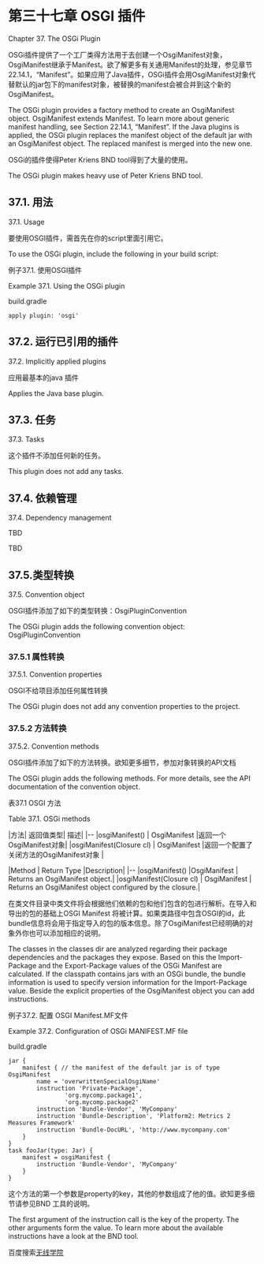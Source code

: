 # **第三十七章 OSGI 插件**

Chapter 37. The OSGi Plugin


OSGi插件提供了一个工厂类得方法用于去创建一个OsgiManifest对象，OsgiManifest继承于Manifest。欲了解更多有关通用Manifest的处理，参见章节22.14.1，“Manifest”。如果应用了Java插件，OSGi插件会用OsgiManifest对象代替默认的jar包下的manifest对象，被替换的manifest会被合并到这个新的OsgiManifest。


The OSGi plugin provides a factory method to create an OsgiManifest object. OsgiManifest extends Manifest. To learn more about generic manifest handling, see Section 22.14.1, “Manifest”. If the Java plugins is applied, the OSGi plugin replaces the manifest object of the default jar with an OsgiManifest object. The replaced manifest is merged into the new one.

OSGi的插件使得Peter Kriens BND tool得到了大量的使用。

The OSGi plugin makes heavy use of Peter Kriens BND tool.

## **37.1. 用法**

37.1. Usage

要使用OSGI插件，需首先在你的script里面引用它。

To use the OSGi plugin, include the following in your build script:

例子37.1. 使用OSGI插件

Example 37.1. Using the OSGi plugin

build.gradle
```
apply plugin: 'osgi'
```

## **37.2. 运行已引用的插件**

37.2. Implicitly applied plugins

应用最基本的java 插件

Applies the Java base plugin.

## **37.3. 任务**

37.3. Tasks

这个插件不添加任何新的任务。

This plugin does not add any tasks.

## **37.4. 依赖管理**

37.4. Dependency management

TBD

TBD

## **37.5.类型转换**

37.5. Convention object

OSGI插件添加了如下的类型转换：OsgiPluginConvention 

The OSGi plugin adds the following convention object: OsgiPluginConvention

### **37.5.1 属性转换**

37.5.1. Convention properties

OSGI不给项目添加任何属性转换

The OSGi plugin does not add any convention properties to the project.

### **37.5.2 方法转换**

37.5.2. Convention methods

OSGI插件添加了如下的方法转换。欲知更多细节，参加对象转换的API文档

The OSGi plugin adds the following methods. For more details, see the API documentation of the convention object.

表37.1 OSGI 方法

Table 37.1. OSGi methods



|方法| 返回值类型|    描述|
|--
|osgiManifest() | OsgiManifest |返回一个OsgiManifest对象|
|osgiManifest(Closure cl)  |  OsgiManifest |返回一个配置了关闭方法的OsgiManifest对象 |


|Method | Return Type |Description|
|--
|osgiManifest()  |OsgiManifest |   Returns an OsgiManifest object.|
|osgiManifest(Closure cl)  |  OsgiManifest |   Returns an OsgiManifest object configured by the closure.|

在类文件目录中类文件将会根据他们依赖的包和他们包含的包进行解析。在导入和导出的包的基础上OSGI Manifest 将被计算。如果类路径中包含OSGI的id，此bundle信息将会用于指定导入的包的版本信息。除了OsgiManifest已经明确的对象外你也可以添加相应的说明。

The classes in the classes dir are analyzed regarding their package dependencies and the packages they expose. Based on this the Import-Package and the Export-Package values of the OSGi Manifest are calculated. If the classpath contains jars with an OSGi bundle, the bundle information is used to specify version information for the Import-Package value. Beside the explicit properties of the OsgiManifest object you can add instructions.

例子37.2. 配置 OSGI Manifest.MF文件

Example 37.2. Configuration of OSGi MANIFEST.MF file

build.gradle
```
jar {
    manifest { // the manifest of the default jar is of type OsgiManifest
        name = 'overwrittenSpecialOsgiName'
        instruction 'Private-Package',
                'org.mycomp.package1',
                'org.mycomp.package2'
        instruction 'Bundle-Vendor', 'MyCompany'
        instruction 'Bundle-Description', 'Platform2: Metrics 2 Measures Framework'
        instruction 'Bundle-DocURL', 'http://www.mycompany.com'
    }
}
task fooJar(type: Jar) {
    manifest = osgiManifest {
        instruction 'Bundle-Vendor', 'MyCompany'    
    }
}
```

这个方法的第一个参数是property的key，其他的参数组成了他的值。欲知更多细节请参见BND 工具的说明。

The first argument of the instruction call is the key of the property. The other arguments form the value. To learn more about the available instructions have a look at the BND tool.

百度搜索[无线学院](http://wirelesscollege.cn)
